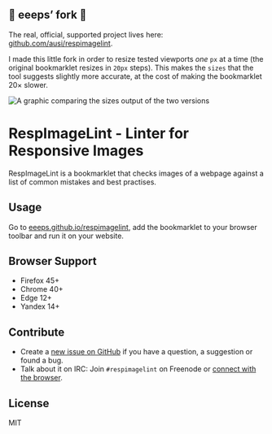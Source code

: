 ## 🚨 eeeps’ fork 🚨

The real, official, supported project lives here: [github.com/ausi/respimagelint](https://github.com/ausi/respimagelint).

I made this little fork in order to resize tested viewports *one* `px` at a time (the original bookmarklet resizes in `20px` steps). This makes the `sizes` that the tool suggests slightly more accurate, at the cost of making the bookmarklet 20× slower.

![A graphic comparing the `sizes` output of the two versions](https://eric-cloudinary-res.cloudinary.com/image/upload/v1537971805/forked_respimagelint_explainer.png)

# RespImageLint - Linter for Responsive Images

RespImageLint is a bookmarklet that checks images of a webpage against a list of common mistakes and best practises.

## Usage

Go to [eeeps.github.io/respimagelint](https://eeeps.github.io/respimagelint/), add the bookmarklet to your browser toolbar and run it on your website.

## Browser Support

* Firefox 45+
* Chrome 40+
* Edge 12+
* Yandex 14+

## Contribute

* Create a [new issue on GitHub](https://github.com/ausi/respimagelint/issues/new) if you have a question, a suggestion or found a bug.
* Talk about it on IRC: Join `#respimagelint` on Freenode or [connect with the browser](https://webchat.freenode.net?randomnick=1&channels=%23respimagelint&prompt=1).

## License

MIT
